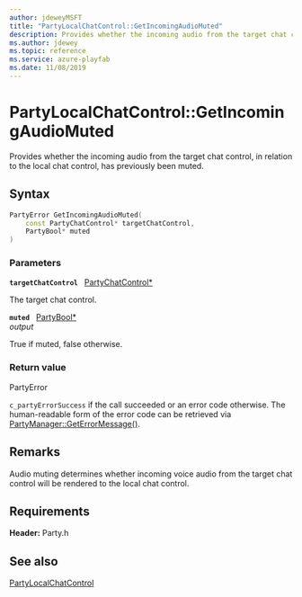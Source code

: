 ```yaml
---
author: jdeweyMSFT
title: "PartyLocalChatControl::GetIncomingAudioMuted"
description: Provides whether the incoming audio from the target chat control, in relation to the local chat control, has previously been muted.
ms.author: jdewey
ms.topic: reference
ms.service: azure-playfab
ms.date: 11/08/2019
---
```


# PartyLocalChatControl::GetIncomingAudioMuted  

Provides whether the incoming audio from the target chat control, in relation to the local chat control, has previously been muted.  

## Syntax  
  
```cpp
PartyError GetIncomingAudioMuted(  
    const PartyChatControl* targetChatControl,  
    PartyBool* muted  
)  
```  
  
### Parameters  
  
**`targetChatControl`** &nbsp; [PartyChatControl*](../../PartyChatControl/partychatcontrol.md)  
  
The target chat control.  
  
**`muted`** &nbsp; [PartyBool*](../../../typedefs.md)  
*output*  
  
True if muted, false otherwise.  
  
  
### Return value  
PartyError
  
```c_partyErrorSuccess``` if the call succeeded or an error code otherwise. The human-readable form of the error code can be retrieved via [PartyManager::GetErrorMessage()](../../PartyManager/methods/partymanager_geterrormessage.md).
  
## Remarks  
  
Audio muting determines whether incoming voice audio from the target chat control will be rendered to the local chat control.
  
## Requirements  
  
**Header:** Party.h
  
## See also  
[PartyLocalChatControl](../partylocalchatcontrol.md)  

  
  
